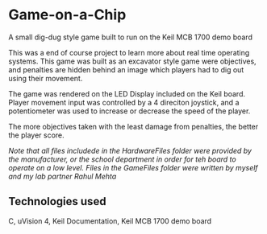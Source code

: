 # Game-on-a-Chip
A small dig-dug style game built to run on the Keil MCB 1700 demo board

This was a end of course project to learn more about real time operating systems. This game was built as an excavator style game were objectives, and penalties are hidden behind an image which players had to dig out using their movement. 

The game was rendered on the LED Display included on the Keil board. Player movement input was controlled by a 4 direciton joystick, and a potentiometer was used to increase or decrease the speed of the player. 

The more objectives taken with the least damage from penalties, the better the player score. 

*Note that all files includede in the HardwareFiles folder were provided by the manufacturer, or the school department in order for teh board to operate on a low level. Files in the GameFiles folder were written by myself and my lab partner Rahul Mehta*

## Technologies used
C, uVision 4, Keil Documentation, Keil MCB 1700 demo board
